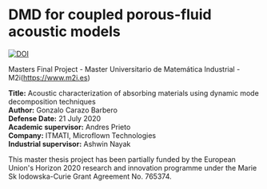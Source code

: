 # DMD for coupled porous-fluid acoustic models
[![DOI](https://zenodo.org/badge/DOI/10.5281/zenodo.3974286.svg)](https://doi.org/10.5281/zenodo.3974286)

Masters Final Project - Master Universitario de Matemática Industrial - M2i(https://www.m2i.es)

**Title:** Acoustic characterization of absorbing materials using dynamic mode decomposition techniques<br/>
**Author:** Gonzalo Carazo Barbero<br/>
**Defense Date:** 21 July 2020<br/>
**Academic supervisor:** Andres Prieto<br/>
**Company:** ITMATI, Microflown Technologies<br/>
**Industrial supervisor:**  Ashwin Nayak<br/>

This master thesis project has been partially funded by the European Union's Horizon 2020 research and innovation programme under the
Marie Sk lodowska-Curie Grant Agreement No. 765374.
